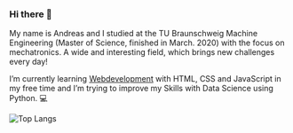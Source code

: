 ### Hi there 👋
My name is Andreas and I studied at the TU Braunschweig Machine Engineering (Master of Science, finished in March. 2020) with the focus on mechatronics. A wide and interesting field, which brings new challenges every day!

I’m currently learning [Webdevelopment](https://ah2021.github.io/website/) with HTML, CSS and JavaScript  in my free time and I’m trying to improve my Skills with Data Science using Python. 💻

![Top Langs](https://github-readme-stats.vercel.app/api/top-langs/?username=AH2021&layout=compact)


<!--
**AH2021/AH2021** is a ✨ _special_ ✨ repository because its `README.md` (this file) appears on your GitHub profile.
![Andreas's github stats](https://github-readme-stats.vercel.app/api?username=AH2021&show_icons=true&theme=dracula)
Here are some ideas to get you started:

- 🔭 I’m currently working on ...
- 🌱 I’m currently learning ...
- 👯 I’m looking to collaborate on ...
- 🤔 I’m looking for help with ...
- 💬 Ask me about ...
- 📫 How to reach me: ...
- 😄 Pronouns: ...
- ⚡ Fun fact: ...
-->
